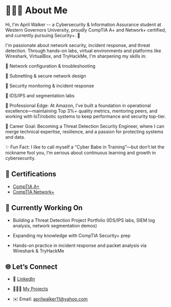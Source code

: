 <h1>👩🏾‍💻 About Me</h1>
    
  Hi, I'm April Walker -- a Cybersecurity & Information Assurance student at Western Governors University, proudly CompTIA A+ and Network+ certified, and currently pursuing Security+. 🚀
    
  I'm passionate about network security, incident response, and threat detection. Through hands-on labs, virtual environments and platforms like Wireshark, VirtualBox, and TryHackMe, I'm sharpening my skills in: 

🔹 Network configuration & troubleshooting

🔹 Subnetting & secure network design

🔹 Security monitoring & incident response

🔹 IDS/IPS and segmentation labs

💼 Professional Edge: At Amazon, I’ve built a foundation in operational excellence—maintaining Top 3%+ quality metrics, mentoring peers, and working with IoT/robotic systems to keep performance and security top-tier.

🎯 Career Goal: Becoming a Threat Detection Security Engineer, where I can merge technical expertise, resilience, and a passion for protecting systems and data.

✨ Fun Fact: I like to call myself a “Cyber Babe in Training”—but don’t let the nickname fool you, I’m serious about continuous learning and growth in cybersecurity.

<h2>📄 Certifications</h2>

- [CompTIA A+](https://www.credly.com/badges/a9085b29-3075-4f2f-9b0f-be0058697c61/public_url)
- [CompTIA Network+](https://www.credly.com/badges/0140bad6-204c-4559-9b34-1605e001f4fd/public_url)

<h2>🔭 Currently Working On</h2>

- Building a Threat Detection Project Portfolio (IDS/IPS labs, SIEM log analysis, network segmentation demos)
  
- Expanding my knowledge with CompTIA Security+ prep

- Hands-on practice in incident response and packet analysis via Wireshark & TryHackMe


<h2>🌐 Let’s Connect</h2>

- 💼 [LinkedIn](https://www.linkedin.com/in/aprilviolet)

- 👩🏾‍💻 [My Projects](https://github.com/awalker816?tab=projects)

- ✉️ Email: aprilwalker11@yahoo.com


